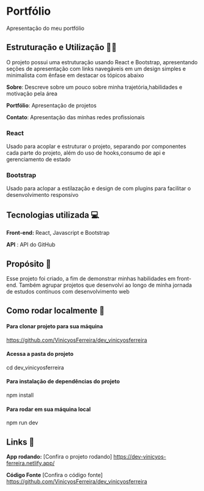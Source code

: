 
# Portfólio

Apresentação do meu portfólio

## Estruturação e Utilização 🔧📓
O projeto possui uma estruturação usando React e Bootstrap, apresentando seções de apresentação com links navegáveis em um design simples e minimalista com ênfase em destacar os tópicos abaixo

**Sobre**: Descreve sobre um pouco sobre minha trajetória,habilidades e motivação pela área 

**Portfólio**: Apresentação de projetos

**Contato**: Apresentação das minhas redes profissionais

### React

Usado para acoplar e estruturar o projeto, separando por componentes cada parte do projeto, além do uso de hooks,consumo de api e gerenciamento de estado

### Bootstrap
Usado para aclopar a estilazação e design de  com plugins para facilitar o desenvolvimento responsivo


## Tecnologias utilizada 💻

**Front-end:** React, Javascript e Bootstrap

**API** : API do GitHub


## Propósito 🎯

Esse projeto foi criado, a fim de demonstrar
minhas habilidades em front-end. Também agrupar projetos que desenvolvi ao longo de minha jornada de estudos contínuos com desenvolvimento
web

## Como rodar localmente 🚀

#### Para clonar projeto para sua máquina

https://github.com/VinicyosFerreira/dev_vinicyosferreira

#### Acessa a pasta do projeto
cd dev_vinicyosferreira

#### Para instalação de dependências do projeto
npm install 

#### Para rodar em sua máquina local
npm run dev 
## Links 🔗

**App rodando:** [Confira o projeto rodando] https://dev-vinicyos-ferreira.netlify.app/

**Código Fonte** [Confira o código fonte]
https://github.com/VinicyosFerreira/dev_vinicyosferreira
